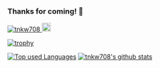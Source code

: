 ### Thanks for coming! 👋

<!--
**tnkw708/tnkw708** is a ✨ _special_ ✨ repository because its `README.md` (this file) appears on your GitHub profile.

Here are some ideas to get you started:

- 🔭 I’m currently working on ...
- 🌱 I’m currently learning ...
- 👯 I’m looking to collaborate on ...
- 🤔 I’m looking for help with ...
- 💬 Ask me about ...
- 📫 How to reach me: ...
- 😄 Pronouns: ...
- ⚡ Fun fact: ...
-->
<p align="left">
  <a href="https://github.com/tnkw708/tnkw708/">
    <img src="https://komarev.com/ghpvc/?username=tnkw708" alt="tnkw708" />
  </a>
  <a href="https://github.com/tnkw708">
    <img height="20" src="https://img.shields.io/github/followers/tnkw708?label=follow&logo=github&style=flat" />
  </a>
</p>

[![trophy](https://github-profile-trophy.vercel.app/?username=tnkw708)](https://github.com/ryo-ma/github-profile-trophy)

[![Top used Languages](https://github-readme-stats.vercel.app/api/top-langs/?username=tnkw708&layout=compact&theme=tokyonight)](https://github.com/tnkw708/)
[![tnkw708's github stats](https://github-readme-stats.vercel.app/api?username=tnkw708&hide=contribs&count_private=true&show_icons=true&theme=tokyonight)](https://github.com/tnkw708/)
